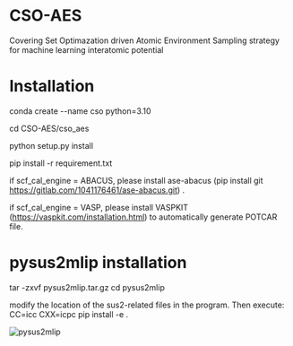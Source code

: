 # CSO-AES
Covering Set Optimazation driven Atomic Environment Sampling strategy for machine learning interatomic potential 

# Installation
conda create --name cso python=3.10

cd CSO-AES/cso_aes

python setup.py install

pip install -r requirement.txt

if scf_cal_engine = ABACUS, please  install ase-abacus (pip install git https://gitlab.com/1041176461/ase-abacus.git) .

if scf_cal_engine = VASP, please install VASPKIT (https://vaspkit.com/installation.html) to automatically generate POTCAR file.


# pysus2mlip installation
tar -zxvf pysus2mlip.tar.gz
cd pysus2mlip

modify the location of the sus2-related files in the program. Then execute: CC=icc CXX=icpc pip install -e . 

![pysus2mlip](https://github.com/user-attachments/assets/c432dc3b-16b2-4ac0-8e53-f3ade9aec096)

